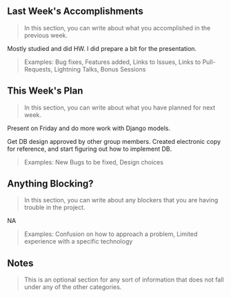 ## Last Week's Accomplishments

> In this section, you can write about what you accomplished in the previous week.

Mostly studied and did HW. I did prepare a bit for the presentation.

> Examples:
> Bug fixes, Features added, Links to Issues, Links to Pull-Requests, Lightning Talks, Bonus Sessions

## This Week's Plan

> In this section, you can write about what you have planned for next week.

Present on Friday and do more work with Django models.

Get DB design approved by other group members. Created electronic copy for reference, and start figuring out how to implement DB.

> Examples: New Bugs to be fixed, Design choices

## Anything Blocking?

> In this section, you can write about any blockers that you are having trouble in the project.

NA

> Examples: Confusion on how to approach a problem, Limited experience with a specific technology

## Notes

> This is an optional section for any sort of information that does not fall under any of the other categories.
